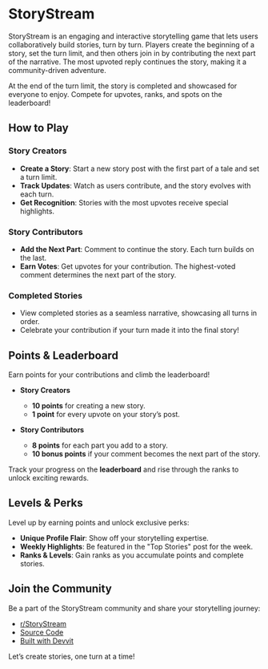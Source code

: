 # StoryStream

StoryStream is an engaging and interactive storytelling game that lets users collaboratively build stories, turn by turn. Players create the beginning of a story, set the turn limit, and then others join in by contributing the next part of the narrative. The most upvoted reply continues the story, making it a community-driven adventure.

At the end of the turn limit, the story is completed and showcased for everyone to enjoy. Compete for upvotes, ranks, and spots on the leaderboard!

## How to Play

### Story Creators
- **Create a Story**: Start a new story post with the first part of a tale and set a turn limit.
- **Track Updates**: Watch as users contribute, and the story evolves with each turn.
- **Get Recognition**: Stories with the most upvotes receive special highlights.

### Story Contributors
- **Add the Next Part**: Comment to continue the story. Each turn builds on the last.
- **Earn Votes**: Get upvotes for your contribution. The highest-voted comment determines the next part of the story.

### Completed Stories
- View completed stories as a seamless narrative, showcasing all turns in order.
- Celebrate your contribution if your turn made it into the final story!

## Points & Leaderboard
Earn points for your contributions and climb the leaderboard!

- **Story Creators**
  - **10 points** for creating a new story.
  - **1 point** for every upvote on your story’s post.

- **Story Contributors**
  - **8 points** for each part you add to a story.
  - **10 bonus points** if your comment becomes the next part of the story.

Track your progress on the **leaderboard** and rise through the ranks to unlock exciting rewards.

## Levels & Perks
Level up by earning points and unlock exclusive perks:

- **Unique Profile Flair**: Show off your storytelling expertise.
- **Weekly Highlights**: Be featured in the "Top Stories" post for the week.
- **Ranks & Levels**: Gain ranks as you accumulate points and complete stories.

## Join the Community
Be a part of the StoryStream community and share your storytelling journey:

- [r/StoryStream](https://www.reddit.com/r/StoryStream/)  
- [Source Code](https://github.com/mannu691/storystream)  
- [Built with Devvit](https://github.com/reddit/devvit)

Let’s create stories, one turn at a time!

